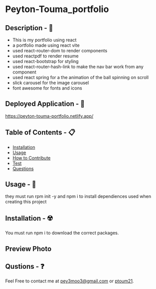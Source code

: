 # Peyton-Touma_portfolio

## Description - 💠
- This is my portfolio using react
- a portfolio made using react vite
- used react-router-dom to render components
- used reactpdf to render resume
- used react-bootstrap for styling
- used react-router-hash-link to make the nav bar work from any component
- used react spring for a the animation of the ball spinning on scroll
- slick carousel for the image carousel
- font awesome for fonts and icons

## Deployed Application - 👾
https://peyton-touma-portfolio.netlify.app/

## Table of Contents - 📋
* [Installation](#installation---☢️)
* [Usage](#usage---💎)
* [How to Contribute](#how-to-contribute---🍴)
* [Test](#test---🧪)
* [Questions](#qustions---❓)

## Usage - 💎
they must run rpm init -y and npm i to install dependiences used when creating this project

## Installation - ☢️
 You must run npm i to download the correct packages.

## Preview Photo


## Qustions - ❓
Feel Free to contact me at pey3moo3@gmail.com or [ptoum21](https://github.com/ptoum21).

